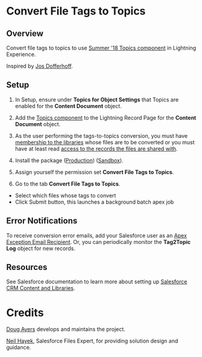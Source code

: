 Convert File Tags to Topics
==============================

Overview
--------

Convert file tags to topics to use [Summer '18 Topics component](https://releasenotes.docs.salesforce.com/en-us/summer18/release-notes/rn_general_topics_on_records.htm) in Lightning Experience.

Inspired by [Jos Dofferhoff](https://success.salesforce.com/_ui/core/chatter/groups/GroupProfilePage?g=0F93A0000009SE1&fId=0D53A00003f1lod).

Setup
-----

1. In Setup, ensure under **Topics for Object Settings** that Topics are enabled for the **Content Document** object.

2. Add the [Topics component](https://help.salesforce.com/articleView?id=collab_topics_records_admin_LEX.htm&type=5) to the Lightning Record Page for the **Content Document** object. 

3. As the user performing the tags-to-topics conversion, you must have [membership to the libraries](https://help.salesforce.com/articleView?id=content_workspace_create.htm&type=5) whose files are to be converted
or you must have at least read [access to the records the files are shared with](https://developer.salesforce.com/docs/atlas.en-us.api.meta/api/sforce_api_objects_contentdocumentlink.htm).

4. Install the package ([Production]()) ([Sandbox]()).

5. Assign yourself the permission set **Convert File Tags to Topics**.

6. Go to the tab **Convert File Tags to Topics**.
  * Select which files whose tags to convert
  * Click Submit button, this launches a background batch apex job
 

Error Notifications
-------------------

To receive conversion error emails, add your Salesforce user as an [Apex Exception Email Recipient](https://help.salesforce.com/articleView?id=code_apex_exceptions.htm&type=5).
Or, you can periodically monitor the **Tag2Topic Log** object for new records.

Resources
---------

See Salesforce documentation to learn more about setting up [Salesforce CRM Content and Libraries](https://help.salesforce.com/articleView?id=collab_admin_crm_content.htm&type=5).


Credits
=======

[Doug Ayers](https://douglascayers.com) develops and maintains the project.

[Neil Hayek](https://success.salesforce.com/ProfileView?userId=00530000003SpRm), Salesforce Files Expert, for providing solution design and guidance.
